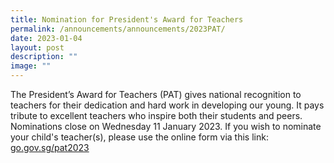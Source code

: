 ```yaml
---
title: Nomination for President's Award for Teachers
permalink: /announcements/announcements/2023PAT/
date: 2023-01-04
layout: post
description: ""
image: ""
---
```

The President’s Award for Teachers (PAT) gives national recognition to teachers for their dedication and hard work in developing our young. It pays tribute to excellent teachers who inspire both their students and peers. Nominations  close on Wednesday 11 January 2023. If you wish to nominate your child's teacher(s), please use the online form via this link: [go.gov.sg/pat2023](go.gov.sg/pat2023)